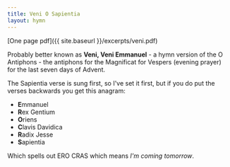 ```yaml
---
title: Veni O Sapientia
layout: hymn
---
```


[One page pdf]({{ site.baseurl }}/excerpts/veni.pdf)

Probably better known as **Veni, Veni Emmanuel** - a hymn version of the O Antiphons - the antiphons for the Magnificat for Vespers (evening prayer) for the last seven days of Advent.

The Sapientia verse is sung first, so I've set it first, but if you do put the verses backwards you get this anagram:

* **E**mmanuel
* **R**ex Gentium
* **O**riens
* **C**lavis Davidica
* **R**adix Jesse
* **S**apientia

Which spells out ERO CRAS which means *I'm coming tomorrow*.


